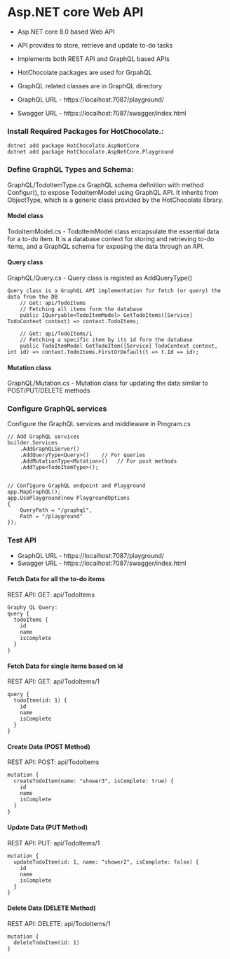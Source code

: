 #  Asp.NET core Web API 
- Asp.NET core 8.0 based Web API
- API provides to store, retrieve and update to-do tasks
- Implements both REST API and GraphQL based APIs
- HotChocolate packages are used for GrpahQL
- GraphQL related classes are in GraphQL directory 

- GraphQL URL - https://localhost:7087/playground/
- Swagger URL - https://localhost:7087/swagger/index.html


### Install Required Packages for HotChocolate.:
```
dotnet add package HotChocolate.AspNetCore
dotnet add package HotChocolate.AspNetCore.Playground
```

### Define GraphQL Types and Schema:
GraphQL/TodoItemType.cs   GraphQL schema definition with method  Configur(), to expose TodoItemModel using GraphQL API. 
It inherits from ObjectType<TodoItemModel>, which is a generic class provided by the HotChocolate library.

####  Model class
TodoItemModel.cs - TodoItemModel class encapsulate the essential data for a to-do item. It is a database context for storing and retrieving to-do items, 
and a GraphQL schema for exposing the data through an API.

#### Query class
GraphQL/Query.cs - Query class is registed as AddQueryType()

```
Query class is a GraphQL API implementation for fetch (or query) the data from the DB
    // Get: api/TodoItems
    // Fetching all items form the database
    public IQueryable<TodoItemModel> GetTodoItems([Service] TodoContext context) => context.TodoItems;

    // Get: api/TodoItems/1
    // Fetching a specific item by its id form the database
    public TodoItemModel GetTodoItem([Service] TodoContext context, int id) => context.TodoItems.FirstOrDefault(t => t.Id == id);
```

#### Mutation class
GraphQL/Mutation.cs - Mutation class for updating the data similar to POST/PUT/DELETE methods


###  Configure GraphQL services 
Configure the GraphQL services and middleware in Program.cs

```
// Add GraphQL services
builder.Services
    .AddGraphQLServer()
    .AddQueryType<Query>()    // For queries
    .AddMutationType<Mutation>()   // For post methods
    .AddType<TodoItemType>();
    
    
// Configure GraphQL endpoint and Playground
app.MapGraphQL();
app.UsePlayground(new PlaygroundOptions
{
    QueryPath = "/graphql",
    Path = "/playground"
});
```


###  Test API

- GraphQL URL - https://localhost:7087/playground/
- Swagger URL - https://localhost:7087/swagger/index.html

####  Fetch Data for all the to-do items 
REST API: GET: api/TodoItems

```
Graphy QL Query:
query {
  todoItems {
    id
    name
    isComplete
  }
}
```

####  Fetch Data for single items based on Id
REST API: GET: api/TodoItems/1

```
query {
  todoItem(id: 1) {
    id
    name
    isComplete
  }
}
```

####  Create Data (POST Method)
REST API: POST: api/TodoItems
```
mutation {
  createTodoItem(name: "shower3", isComplete: true) {
    id
    name
    isComplete
  }
}
```

####  Update Data (PUT Method)
REST API: PUT: api/TodoItems/1
```
mutation {
  updateTodoItem(id: 1, name: "shower2", isComplete: false) {
    id
    name
    isComplete
  }
}
```

####  Delete Data (DELETE Method)
REST API: DELETE: api/TodoItems/1
```
mutation {
  deleteTodoItem(id: 1)
}
```

